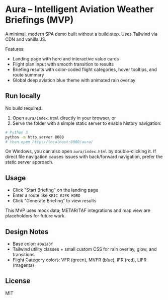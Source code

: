 # Aura – Intelligent Aviation Weather Briefings (MVP)

A minimal, modern SPA demo built without a build step. Uses Tailwind via CDN and vanilla JS.

Features:
- Landing page with hero and interactive value cards
- Flight plan input with smooth transition to results
- Briefing results with color-coded flight categories, hover tooltips, and route summary
- Global deep aviation blue theme with animated rain overlay

## Run locally
No build required.

1. Open `aura/index.html` directly in your browser, or
2. Serve the folder with a simple static server to enable history navigation:

```bash
# Python 3
python -m http.server 8080
# then open http://localhost:8080/aura/
```

On Windows, you can also open `aura/index.html` by double-clicking it. If direct file navigation causes issues with back/forward navigation, prefer the static server approach.

## Usage
- Click "Start Briefing" on the landing page
- Enter a route like `KRIC KJFK KORD`
- Click "Generate Briefing" to view results

This MVP uses mock data; METAR/TAF integrations and map view are placeholders for future work.

## Design Notes
- Base color: `#0a1a3f`
- Tailwind utility classes + small custom CSS for rain overlay, glow, and transitions
- Flight Category colors: VFR (green), MVFR (blue), IFR (red), LIFR (magenta)

## License
MIT
